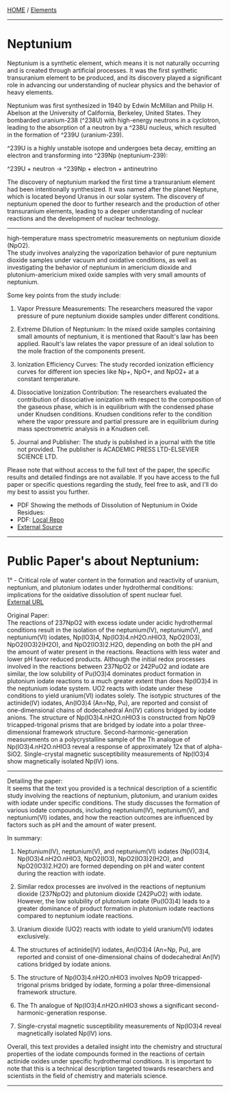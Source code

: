 [HOME](/README.md)  / [Elements](/assets/docs/earth/elements/formation/readme.md)    

----------------------

# Neptunium  

Neptunium is a synthetic element, which means it is not naturally occurring and is created through artificial processes. It was the first synthetic transuranium element to be produced, and its discovery played a significant role in advancing our understanding of nuclear physics and the behavior of heavy elements.

Neptunium was first synthesized in 1940 by Edwin McMillan and Philip H. Abelson at the University of California, Berkeley, United States. They bombarded uranium-238 (^238U) with high-energy neutrons in a cyclotron, leading to the absorption of a neutron by a ^238U nucleus, which resulted in the formation of ^239U (uranium-239).

^239U is a highly unstable isotope and undergoes beta decay, emitting an electron and transforming into ^239Np (neptunium-239):

^239U + neutron → ^239Np + electron + antineutrino

The discovery of neptunium marked the first time a transuranium element had been intentionally synthesized. It was named after the planet Neptune, which is located beyond Uranus in our solar system. The discovery of neptunium opened the door to further research and the production of other transuranium elements, leading to a deeper understanding of nuclear reactions and the development of nuclear technology.

------------------------  

high-temperature mass spectrometric measurements on neptunium dioxide (NpO2).   
The study involves analyzing the vaporization behavior of pure neptunium dioxide samples under vacuum and oxidative conditions, as well as investigating the behavior of neptunium in americium dioxide and plutonium-americium mixed oxide samples with very small amounts of neptunium.   

Some key points from the study include:

1. Vapor Pressure Measurements: The researchers measured the vapor pressure of pure neptunium dioxide samples under different conditions.

2. Extreme Dilution of Neptunium: In the mixed oxide samples containing small amounts of neptunium, it is mentioned that Raoult's law has been applied. Raoult's law relates the vapor pressure of an ideal solution to the mole fraction of the components present.

3. Ionization Efficiency Curves: The study recorded ionization efficiency curves for different ion species like Np+, NpO+, and NpO2+ at a constant temperature.

4. Dissociative Ionization Contribution: The researchers evaluated the contribution of dissociative ionization with respect to the composition of the gaseous phase, which is in equilibrium with the condensed phase under Knudsen conditions. Knudsen conditions refer to the condition where the vapor pressure and partial pressure are in equilibrium during mass spectrometric analysis in a Knudsen cell.

5. Journal and Publisher: The study is published in a journal with the title not provided. The publisher is ACADEMIC PRESS LTD-ELSEVIER SCIENCE LTD.

Please note that without access to the full text of the paper, the specific results and detailed findings are not available. If you have access to the full paper or specific questions regarding the study, feel free to ask, and I'll do my best to assist you further.

- PDF Showing the methods of Dissolution of Neptunium in Oxide Residues:
- PDF: [Local Repo](/assets/docs/earth/elements/formation/elements/neptunium/948120.pdf)  
- [External Source](https://digital.library.unt.edu/ark:/67531/metadc900517/)   

---------------------------    

# Public Paper's about Neptunium:  

1° - Critical role of water content in the formation and reactivity of uranium, neptunium, and plutonium iodates under hydrothermal conditions: implications for the oxidative dissolution of spent nuclear fuel.    
[External URL](https://pubs.acs.org/doi/10.1021/ic070170d)   

Original Paper:   
The reactions of 237NpO2 with excess iodate under acidic hydrothermal conditions result in the isolation of the neptunium(IV), neptunium(V), and neptunium(VI) iodates, Np(IO3)4, Np(IO3)4.nH2O.nHIO3, NpO2(IO3), NpO2(IO3)2(H2O), and NpO2(IO3)2.H2O, depending on both the pH and the amount of water present in the reactions. Reactions with less water and lower pH favor reduced products. Although the initial redox processes involved in the reactions between 237NpO2 or 242PuO2 and iodate are similar, the low solubility of Pu(IO3)4 dominates product formation in plutonium iodate reactions to a much greater extent than does Np(IO3)4 in the neptunium iodate system. UO2 reacts with iodate under these conditions to yield uranium(VI) iodates solely. The isotypic structures of the actinide(IV) iodates, An(IO3)4 (An=Np, Pu), are reported and consist of one-dimensional chains of dodecahedral An(IV) cations bridged by iodate anions. The structure of Np(IO3)4.nH2O.nHIO3 is constructed from NpO9 tricapped-trigonal prisms that are bridged by iodate into a polar three-dimensional framework structure. Second-harmonic-generation measurements on a polycrystalline sample of the Th analogue of Np(IO3)4.nH2O.nHIO3 reveal a response of approximately 12x that of alpha-SiO2. Single-crystal magnetic susceptibility measurements of Np(IO3)4 show magnetically isolated Np(IV) ions.

----------------------------

Detailing the paper:  
It seems that the text you provided is a technical description of a scientific study involving the reactions of neptunium, plutonium, and uranium oxides with iodate under specific conditions. The study discusses the formation of various iodate compounds, including neptunium(IV), neptunium(V), and neptunium(VI) iodates, and how the reaction outcomes are influenced by factors such as pH and the amount of water present.

In summary:

1. Neptunium(IV), neptunium(V), and neptunium(VI) iodates (Np(IO3)4, Np(IO3)4.nH2O.nHIO3, NpO2(IO3), NpO2(IO3)2(H2O), and NpO2(IO3)2.H2O) are formed depending on pH and water content during the reaction with iodate.

2. Similar redox processes are involved in the reactions of neptunium dioxide (237NpO2) and plutonium dioxide (242PuO2) with iodate. However, the low solubility of plutonium iodate (Pu(IO3)4) leads to a greater dominance of product formation in plutonium iodate reactions compared to neptunium iodate reactions.

3. Uranium dioxide (UO2) reacts with iodate to yield uranium(VI) iodates exclusively.

4. The structures of actinide(IV) iodates, An(IO3)4 (An=Np, Pu), are reported and consist of one-dimensional chains of dodecahedral An(IV) cations bridged by iodate anions.

5. The structure of Np(IO3)4.nH2O.nHIO3 involves NpO9 tricapped-trigonal prisms bridged by iodate, forming a polar three-dimensional framework structure.

6. The Th analogue of Np(IO3)4.nH2O.nHIO3 shows a significant second-harmonic-generation response.

7. Single-crystal magnetic susceptibility measurements of Np(IO3)4 reveal magnetically isolated Np(IV) ions.

Overall, this text provides a detailed insight into the chemistry and structural properties of the iodate compounds formed in the reactions of certain actinide oxides under specific hydrothermal conditions. It is important to note that this is a technical description targeted towards researchers and scientists in the field of chemistry and materials science.

----------------------------
